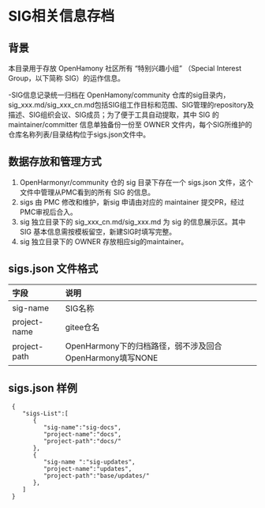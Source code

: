 # SIG相关信息存档

## 背景

本目录用于存放 OpenHamony 社区所有 “特别兴趣小组” （Special Interest Group，以下简称 SIG）的运作信息。

-SIG信息记录统一归档在 OpenHamony/community 仓库的sig目录内，sig_xxx.md/sig_xxx_cn.md包括SIG组工作目标和范围、SIG管理的repository及描述、SIG组织会议、SIG成员；为了便于工具自动提取，其中 SIG 的 maintainer/committer 信息单独备份一份至 OWNER 文件内，每个SIG所维护的仓库名称列表/目录结构位于sigs.json文件中。

## 数据存放和管理方式

1. OpenHarmonyr/community 仓的 sig 目录下存在一个 sigs.json 文件，这个文件中管理从PMC看到的所有 SIG 的信息。
2. sigs 由 PMC 修改和维护，新sig 申请由对应的 maintainer 提交PR，经过PMC审视后合入。
3. sig 独立目录下的 sig_xxx_cn.md/sig_xxx.md 为 sig 的信息展示区。其中 SIG 基本信息需按模板留空，新建SIG时填写完整。
4. sig 独立目录下的 OWNER 存放相应sig的maintainer。


##  sigs.json 文件格式
| 字段 | 说明 |
|:---|:---|
|  sig-name | SIG名称 |
|  project-name | gitee仓名 |
|  project-path | OpenHarmony下的归档路径，弱不涉及回合OpenHarmony填写NONE |

## sigs.json 样例
```
 {
    "sigs-List":[
       {
          "sig-name":"sig-docs",
          "project-name":"docs",
          "project-path":"docs/"
       },
       {
          "sig-name ":"sig-updates",
          "project-name":"updates",
          "project-path":"base/updates/"
       },
    ]
 }
```
